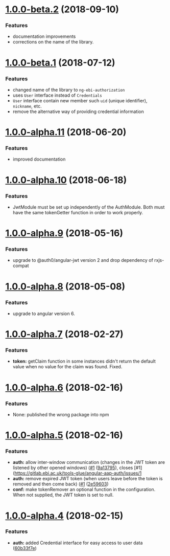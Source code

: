 <a name="1.0.0-beta.2"></a>
# [1.0.0-beta.2](https://gitlab.ebi.ac.uk/tools-glue/ng-ebi-authorization/compare/1.0.0-beta.1...1.0.0-beta.2) (2018-09-10)

### Features
* documentation improvements
* corrections on the name of the library.

<a name="1.0.0-beta.1"></a>
# [1.0.0-beta.1](https://gitlab.ebi.ac.uk/tools-glue/ng-ebi-authorization/compare/1.0.0-alpha.11...1.0.0-beta.1) (2018-07-12)

### Features
* changed name of the library to `ng-ebi-authorization`
* uses `User` interface instead of `Credentials`
* `User` interface contain new member such  `uid` (unique identifier),
  `nickname`, etc.
* remove the alternative way of providing credential information

<a name="1.0.0-alpha.11"></a>
# [1.0.0-alpha.11](https://gitlab.ebi.ac.uk/tools-glue/ng-ebi-authorization/compare/1.0.0-alpha.10...1.0.0-alpha.11) (2018-06-20)

### Features
* improved documentation

<a name="1.0.0-alpha.10"></a>
# [1.0.0-alpha.10](https://gitlab.ebi.ac.uk/tools-glue/ng-ebi-authorization/compare/1.0.0-alpha.9...1.0.0-alpha.10) (2018-06-18)

### Features
* JwtModule must be set up independently of the AuthModule. Both must have the
  same tokenGetter function in order to work properly.

<a name="1.0.0-alpha.9"></a>
# [1.0.0-alpha.9](https://gitlab.ebi.ac.uk/tools-glue/ng-ebi-authorization/compare/1.0.0-alpha.8...1.0.0-alpha.9) (2018-05-16)

### Features
* upgrade to @auth0/angular-jwt version 2 and drop dependency of rxjs-compat

<a name="1.0.0-alpha.8"></a>
# [1.0.0-alpha.8](https://gitlab.ebi.ac.uk/tools-glue/ng-ebi-authorization/compare/1.0.0-alpha.7...1.0.0-alpha.8) (2018-05-08)

### Features
* upgrade to angular version 6.

<a name="1.0.0-alpha.7"></a>
# [1.0.0-alpha.7](https://gitlab.ebi.ac.uk/tools-glue/ng-ebi-authorization/compare/1.0.0-alpha.6...1.0.0-alpha.7) (2018-02-27)

### Features
* **token:** getClaim function in some instances didn't return the default value
    when no value for the claim was found. Fixed.

<a name="1.0.0-alpha.6"></a>
# [1.0.0-alpha.6](https://gitlab.ebi.ac.uk/tools-glue/ng-ebi-authorization/compare/1.0.0-alpha.5...1.0.0-alpha.6) (2018-02-16)

### Features
* None: published the wrong package into npm

<a name="1.0.0-alpha.5"></a>
# [1.0.0-alpha.5](https://gitlab.ebi.ac.uk/tools-glue/ng-ebi-authorization/compare/1.0.0-alpha.4...1.0.0-alpha.5) (2018-02-16)

### Features

* **auth:** allow inter-window communication (changes in the JWT token are listened by other opened windows) ([#1](https://gitlab.ebi.ac.uk/tools-glue/ng-ebi-authorization/issues/1) ([9a13795](https://gitlab.ebi.ac.uk/tools-glue/angular-aap-auth/commit/9a13795)), closes [#1](https://gitlab.ebi.ac.uk/tools-glue/angular-aap-auth/issues/1
* **auth:** remove expired JWT token (when users leave before the token is removed and then come back) ([#1](https://gitlab.ebi.ac.uk/tools-glue/ng-ebi-authorization/issues/1) ([2e59603](https://gitlab.ebi.ac.uk/tools-glue/angular-aap-auth/commit/2e59603))
* **conf:** make tokenRemover an optional function in the configuration. When
    not supplied, the JWT token is set to null.


<a name="1.0.0-alpha.4"></a>
# [1.0.0-alpha.4](https://gitlab.ebi.ac.uk/tools-glue/ng-ebi-authorization/compare/1.0.0-alpha.3...1.0.0-alpha.4) (2018-02-15)

### Features

* **auth:** added Credential interface for easy access to user data ([60b33f7e](https://gitlab.ebi.ac.uk/tools-glue/ng-ebi-authorization/commit/60b33f7e))
